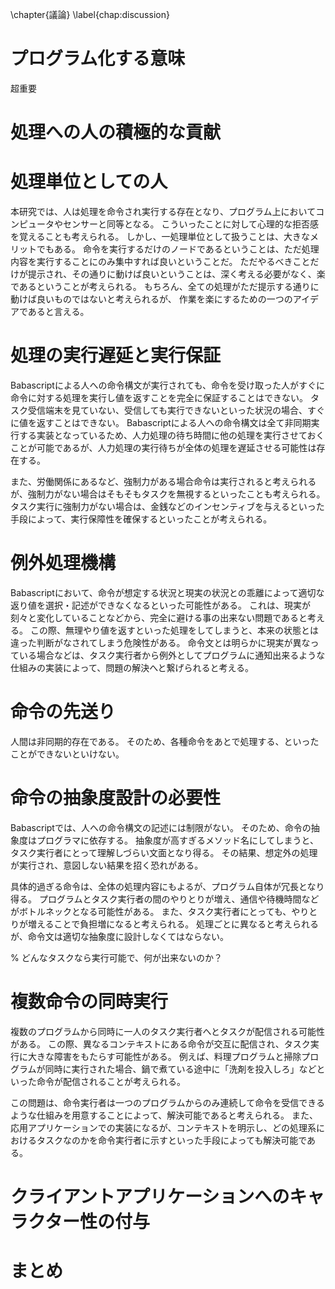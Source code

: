 \chapter{議論}
\label{chap:discussion}

# プログラム化する意味

超重要

# 処理への人の積極的な貢献
# 処理単位としての人

本研究では、人は処理を命令され実行する存在となり、プログラム上においてコンピュータやセンサーと同等となる。
こういったことに対して心理的な拒否感を覚えることも考えられる。
しかし、一処理単位として扱うことは、大きなメリットでもある。
命令を実行するだけのノードであるということは、ただ処理内容を実行することにのみ集中すれば良いということだ。
ただやるべきことだけが提示され、その通りに動けば良いということは、深く考える必要がなく、楽であるということが考えられる。
もちろん、全ての処理がただ提示する通りに動けば良いものではないと考えられるが、
作業を楽にするための一つのアイデアであると言える。

# 処理の実行遅延と実行保証

Babascriptによる人への命令構文が実行されても、命令を受け取った人がすぐに命令に対する処理を実行し値を返すことを完全に保証することはできない。
タスク受信端末を見ていない、受信しても実行できないといった状況の場合、すぐに値を返すことはできない。
Babascriptによる人への命令構文は全て非同期実行する実装となっているため、人力処理の待ち時間に他の処理を実行させておくことが可能であるが、人力処理の実行待ちが全体の処理を遅延させる可能性は存在する。

また、労働関係にあるなど、強制力がある場合命令は実行されると考えられるが、強制力がない場合はそもそもタスクを無視するといったことも考えられる。
タスク実行に強制力がない場合は、金銭などのインセンティブを与えるといった手段によって、実行保障性を確保するといったことが考えられる。

# 例外処理機構

Babascriptにおいて、命令が想定する状況と現実の状況との乖離によって適切な返り値を選択・記述ができなくなるといった可能性がある。
これは、現実が刻々と変化していることなどから、完全に避ける事の出来ない問題であると考える。
この際、無理やり値を返すといった処理をしてしまうと、本来の状態とは違った判断がなされてしまう危険性がある。
命令文とは明らかに現実が異なっている場合などは、タスク実行者から例外としてプログラムに通知出来るような仕組みの実装によって、問題の解決へと繋げられると考える。

# 命令の先送り

人間は非同期的存在である。
そのため、各種命令をあとで処理する、といったことができないといけない。


# 命令の抽象度設計の必要性

Babascriptでは、人への命令構文の記述には制限がない。
そのため、命令の抽象度はプログラマに依存する。
抽象度が高すぎるメソッド名にしてしまうと、タスク実行者にとって理解しづらい文面となり得る。
その結果、想定外の処理が実行され、意図しない結果を招く恐れがある。

具体的過ぎる命令は、全体の処理内容にもよるが、プログラム自体が冗長となり得る。
プログラムとタスク実行者の間のやりとりが増え、通信や待機時間などがボトルネックとなる可能性がある。
また、タスク実行者にとっても、やりとりが増えることで負担増になると考えられる。
処理ごとに異なると考えられるが、命令文は適切な抽象度に設計しなくてはならない。

% どんなタスクなら実行可能で、何が出来ないのか？

# 複数命令の同時実行

複数のプログラムから同時に一人のタスク実行者へとタスクが配信される可能性がある。
この際、異なるコンテキストにある命令が交互に配信され、タスク実行に大きな障害をもたらす可能性がある。
例えば、料理プログラムと掃除プログラムが同時に実行された場合、鍋で煮ている途中に「洗剤を投入しろ」などといった命令が配信されることが考えられる。

この問題は、命令実行者は一つのプログラムからのみ連続して命令を受信できるような仕組みを用意することによって、解決可能であると考えられる。
また、応用アプリケーションでの実装になるが、コンテキストを明示し、どの処理系におけるタスクなのかを命令実行者に示すといった手段によっても解決可能である。

# クライアントアプリケーションへのキャラクター性の付与
# まとめ
